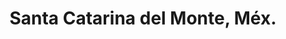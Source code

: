 ---
title: Santa Catarina del Monte, Méx.
url: /santa-catarina-del-monte-mex/
latitude: 19.482
longitude: -98.779
---